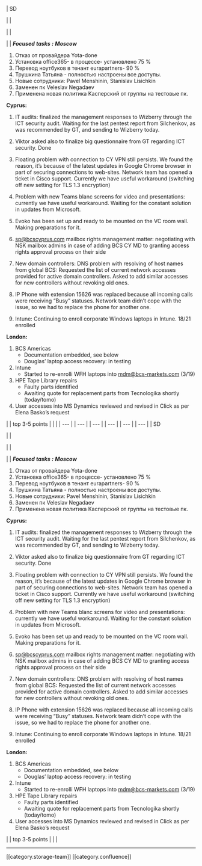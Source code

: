 





| SD

 | 
| 

 | 
| 

 | 
|  **_Focused_**  **_tasks_**  **_:_**  **_Moscow_** 
1. Отказ от провайдера Yota-done
1. Установка office365- в процессе- установлено 75 %
1. Перевод ноутбуков в тенант eurapartners- 90 %
1. Трушкина Татьяна - полностью настроены все доступы.
1. Новые сотрудники: Pavel Menshinin, Stanislav Lisichkin
1. Заменен пк Veleslav Negadaev
1. Применена новая политика Касперский от группы на тестовые пк.

 **Cyprus:** 
1. IT audits: finalized the management responses to Wizberry through the ICT security audit. Waiting for the last pentest report from Silchenkov, as was recommended by GT, and sending to Wizberry today.
1. Viktor asked also to finalize big questionnaire from GT regarding ICT security. Done
1. Floating problem with connection to CY VPN still persists. We found the reason, it’s because of the latest updates in Google Chrome browser in part of securing connections to web-sites. Network team has opened a ticket in Cisco support. Currently we have useful workaround (switching off new setting for TLS 1.3 encryption)
1. Problem with new Teams blanc screens for video and presentations: currently we have useful workaround. Waiting for the constant solution in updates from Microsoft.
1. Evoko has been set up and ready to be mounted on the VC room wall. Making preparations for it.
1. [sp@bcscyprus.com](mailto:sp@bcscyprus.com) mailbox rights management matter: negotiating with NSK mailbox admins in case of adding BCS CY MD to granting access rights approval process on their side


1. New domain controllers: DNS problem with resolving of host names from global BCS: Requested the list of current network accesses provided for active domain controllers. Asked to add similar accesses for new controllers without revoking old ones.
1. IP Phone with extension 15626 was replaced because all incoming calls were receiving “Busy” statuses. Network team didn’t cope with the issue, so we had to replace the phone for another one.


1. Intune: Continuing to enroll corporate Windows laptops in Intune. 18/21 enrolled

 **London:** 
1. BCS Americas<ul><li>Documentation embedded, see below</li><li>Douglas’ laptop access recovery: in testing</li></ul>
1. Intune<ul><li>Started to re-enrolli WFH laptops into [mdm@bcs-markets.com](mailto:mdm@bcs-markets.com) (3/19)</li></ul>
1. HPE Tape Library repairs<ul><li>Faulty parts identified</li><li>Awaiting quote for replacement parts from Tecnologika shortly (today/tomo)</li></ul>
1. User accesses into MS Dynamics reviewed and revised in Click as per Elena Basko’s request

 | 
| top 3-5 points | 
|  | 
|  --- | 
|  --- | 
|  --- | 
|  --- | 
|  --- | 
|  --- | 
| SD

 | 
| 

 | 
| 

 | 
|  **_Focused_**  **_tasks_**  **_:_**  **_Moscow_** 
1. Отказ от провайдера Yota-done
1. Установка office365- в процессе- установлено 75 %
1. Перевод ноутбуков в тенант eurapartners- 90 %
1. Трушкина Татьяна - полностью настроены все доступы.
1. Новые сотрудники: Pavel Menshinin, Stanislav Lisichkin
1. Заменен пк Veleslav Negadaev
1. Применена новая политика Касперский от группы на тестовые пк.

 **Cyprus:** 
1. IT audits: finalized the management responses to Wizberry through the ICT security audit. Waiting for the last pentest report from Silchenkov, as was recommended by GT, and sending to Wizberry today.
1. Viktor asked also to finalize big questionnaire from GT regarding ICT security. Done
1. Floating problem with connection to CY VPN still persists. We found the reason, it’s because of the latest updates in Google Chrome browser in part of securing connections to web-sites. Network team has opened a ticket in Cisco support. Currently we have useful workaround (switching off new setting for TLS 1.3 encryption)
1. Problem with new Teams blanc screens for video and presentations: currently we have useful workaround. Waiting for the constant solution in updates from Microsoft.
1. Evoko has been set up and ready to be mounted on the VC room wall. Making preparations for it.
1. [sp@bcscyprus.com](mailto:sp@bcscyprus.com) mailbox rights management matter: negotiating with NSK mailbox admins in case of adding BCS CY MD to granting access rights approval process on their side


1. New domain controllers: DNS problem with resolving of host names from global BCS: Requested the list of current network accesses provided for active domain controllers. Asked to add similar accesses for new controllers without revoking old ones.
1. IP Phone with extension 15626 was replaced because all incoming calls were receiving “Busy” statuses. Network team didn’t cope with the issue, so we had to replace the phone for another one.


1. Intune: Continuing to enroll corporate Windows laptops in Intune. 18/21 enrolled

 **London:** 
1. BCS Americas<ul><li>Documentation embedded, see below</li><li>Douglas’ laptop access recovery: in testing</li></ul>
1. Intune<ul><li>Started to re-enrolli WFH laptops into [mdm@bcs-markets.com](mailto:mdm@bcs-markets.com) (3/19)</li></ul>
1. HPE Tape Library repairs<ul><li>Faulty parts identified</li><li>Awaiting quote for replacement parts from Tecnologika shortly (today/tomo)</li></ul>
1. User accesses into MS Dynamics reviewed and revised in Click as per Elena Basko’s request

 | 
| top 3-5 points | 
|  | 







*****

[[category.storage-team]] 
[[category.confluence]] 
